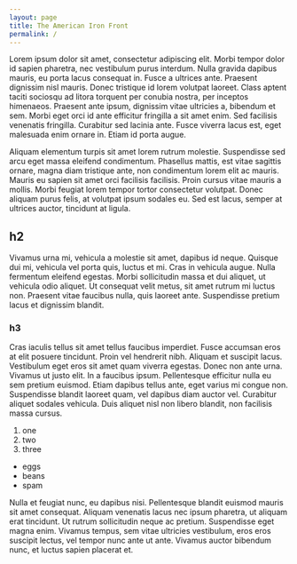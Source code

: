 ```yaml
---
layout: page 
title: The American Iron Front
permalink: /
---
```

Lorem ipsum dolor sit amet, consectetur adipiscing elit. Morbi tempor dolor id sapien pharetra, nec vestibulum purus interdum. Nulla gravida dapibus mauris, eu porta lacus consequat in. Fusce a ultrices ante. Praesent dignissim nisl mauris. Donec tristique id lorem volutpat laoreet. Class aptent taciti sociosqu ad litora torquent per conubia nostra, per inceptos himenaeos. Praesent ante ipsum, dignissim vitae ultricies a, bibendum et sem. Morbi eget orci id ante efficitur fringilla a sit amet enim. Sed facilisis venenatis fringilla. Curabitur sed lacinia ante. Fusce viverra lacus est, eget malesuada enim ornare in. Etiam id porta augue.


Aliquam elementum turpis sit amet lorem rutrum molestie. Suspendisse sed arcu eget massa eleifend condimentum. Phasellus mattis, est vitae sagittis ornare, magna diam tristique ante, non condimentum lorem elit ac mauris. Mauris eu sapien sit amet orci facilisis facilisis. Proin cursus vitae mauris a mollis. Morbi feugiat lorem tempor tortor consectetur volutpat. Donec aliquam purus felis, at volutpat ipsum sodales eu. Sed est lacus, semper at ultrices auctor, tincidunt at ligula.

## h2
Vivamus urna mi, vehicula a molestie sit amet, dapibus id neque. Quisque dui mi, vehicula vel porta quis, luctus et mi. Cras in vehicula augue. Nulla fermentum eleifend egestas. Morbi sollicitudin massa et dui aliquet, ut vehicula odio aliquet. Ut consequat velit metus, sit amet rutrum mi luctus non. Praesent vitae faucibus nulla, quis laoreet ante. Suspendisse pretium lacus et dignissim blandit.

### h3
Cras iaculis tellus sit amet tellus faucibus imperdiet. Fusce accumsan eros at elit posuere tincidunt. Proin vel hendrerit nibh. Aliquam et suscipit lacus. Vestibulum eget eros sit amet quam viverra egestas. Donec non ante urna. Vivamus ut justo elit. In a faucibus ipsum. Pellentesque efficitur nulla eu sem pretium euismod. Etiam dapibus tellus ante, eget varius mi congue non. Suspendisse blandit laoreet quam, vel dapibus diam auctor vel. Curabitur aliquet sodales vehicula. Duis aliquet nisl non libero blandit, non facilisis massa cursus.

1. one
2. two
3. three

- eggs
- beans
- spam

Nulla et feugiat nunc, eu dapibus nisi. Pellentesque blandit euismod mauris sit amet consequat. Aliquam venenatis lacus nec ipsum pharetra, ut aliquam erat tincidunt. Ut rutrum sollicitudin neque ac pretium. Suspendisse eget magna enim. Vivamus tempus, sem vitae ultricies vestibulum, eros eros suscipit lectus, vel tempor nunc ante ut ante. Vivamus auctor bibendum nunc, et luctus sapien placerat et.
